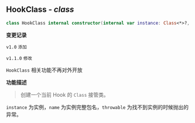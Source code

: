## HookClass *- class*

```kotlin
class HookClass internal constructor(internal var instance: Class<*>?, internal var name: String, internal var throwable: Throwable?)
```

**变更记录**

`v1.0` `添加`

`v1.1.0` `修改`

`HookClass` 相关功能不再对外开放

**功能描述**

> 创建一个当前 Hook 的 `Class` 接管类。

`instance` 为实例，`name` 为实例完整包名，`throwable` 为找不到实例的时候抛出的异常。